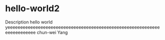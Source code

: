 # hello-world2
Description
hello world yeeeeeeeeeeeeeeeeeeeeeeeeeeeeeeeeeeeeeeeeeeeeeeeeeeeeeeeeeeeeeeeeeeeeeeee chun-wei Yang
